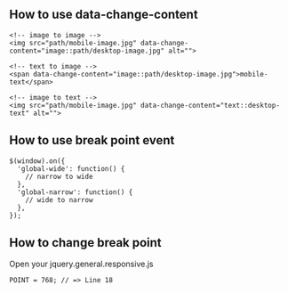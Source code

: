 How to use data-change-content
-------------------------------
    <!-- image to image -->
    <img src="path/mobile-image.jpg" data-change-content="image::path/desktop-image.jpg" alt="">

    <!-- text to image -->
    <span data-change-content="image::path/desktop-image.jpg">mobile-text</span>

    <!-- image to text -->
    <img src="path/mobile-image.jpg" data-change-content="text::desktop-text" alt="">

How to use break point event
-------------------------------
    $(window).on({
      'global-wide': function() {
        // narrow to wide
      },
      'global-narrow': function() {
        // wide to narrow
      },
    });

How to change break point
-------------------------------
Open your jquery.general.responsive.js

    POINT = 768; // => Line 18